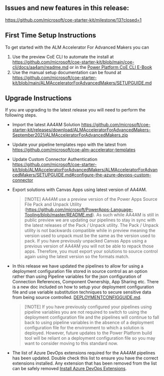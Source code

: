 ## Issues and new features in this release:

https://github.com/microsoft/coe-starter-kit/milestone/13?closed=1

## First Time Setup Instructions
To get started with the ALM Accelerator For Advanced Makers you can
1. Use the preview CoE CLI to automate the install at https://github.com/microsoft/coe-starter-kit/blob/main/coe-cli/docs/aa4am/readme.md or in the [Power Platform CoE CLI E-Book](https://aka.ms/coe-cli-ebook)
2. Use the  manual setup documentation can be found at https://github.com/microsoft/coe-starter-kit/blob/main/ALMAcceleratorForAdvancedMakers/SETUPGUIDE.md


## Upgrade Instructions
If you are upgrading to the latest release you will need to perform the following steps.
- Import the latest AA4AM Solution https://github.com/microsoft/coe-starter-kit/releases/download/ALMAcceleratorForAdvancedMakers-September2021/ALMAcceleratorForAdvancedMakers.zip

- Update your pipeline templates repo with the latest from https://github.com/microsoft/coe-alm-accelerator-templates

- Update Custom Connector Authentication https://github.com/microsoft/coe-starter-kit/blob/ALMAcceleratorForAdvancedMakers/ALMAcceleratorForAdvancedMakers/SETUPGUIDE.md#configure-the-azure-devops-custom-connector

- Export solutions with Canvas Apps using latest version of AA4AM. 

  > [!NOTE] AA4AM use a preview version of the Power Apps Source File Pack and Unpack Utility (https://github.com/microsoft/PowerApps-Language-Tooling/blob/master/README.md). As such while AA4AM is still in public preview we are updating our pipelines to stay in sync with the latest releases of the Pack / Unpack utility. The Pack / Unpack utility is not backwards compatible while in preview meaning the version used to unpack must be the same as the version used to pack. If you have previously unpacked Canvas Apps using a previous version of AA4AM you will not be able to repack those apps. Therefore, you must export your solutions to source control again using the latest version so the formats match.
  
- In this release we have updated the pipelines to allow for using a deployment configuration file stored in source control as an option rather than using Pipeline variables for the json configuration of Connection References, Component Ownership, App Sharing etc. There is a new doc included on how to setup your deployment configuration file and use variable substitution techniques to secure sensitive data from being source controlled. [DEPLOYMENTCONFIGGUIDE.md](https://github.com/microsoft/coe-starter-kit/blob/main/ALMAcceleratorForAdvancedMakers/DEPLOYMENTCONFIGGUIDE.md).

  > [!NOTE] If you have previously configured your pipelines using pipeline variables you are not required to switch to using the deployment configuration file and the pipelines will continue to fall back to using pipeline variables in the absence of a deployment configuration file for the environment to which a solution is deployed. However, future updates to the Power Platform build tool will be reliant on a deployment configuration file so you may want to consider moving to this standard now.

- The list of Azure DevOps extensions required for the AA4AM pipelines has been updated. Double check this list to ensure you have the correct extensions installed. Any extension that has been removed from the list can be safely removed [Install Azure DevOps Extensions](https://github.com/microsoft/coe-starter-kit/blob/main/ALMAcceleratorForAdvancedMakers/SETUPGUIDE.md#install-azure-devops-extensions).